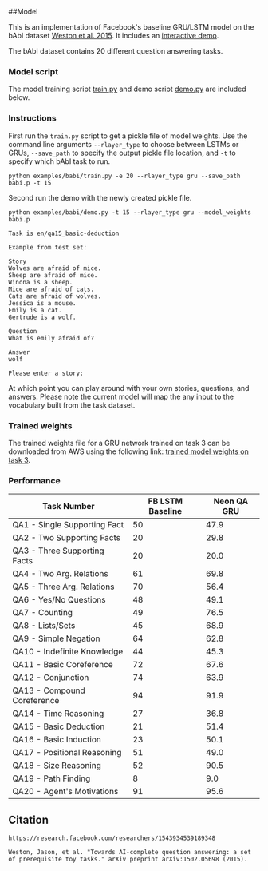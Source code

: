 ##Model

This is an implementation of Facebook's baseline GRU/LSTM model on the bAbI dataset [Weston et al. 2015](https://research.facebook.com/researchers/1543934539189348). It includes an [interactive demo](https://gist.github.com/SNagappan/a7be6ce6e75c36c7406e#file-demo-py).

The bAbI dataset contains 20 different question answering tasks.

### Model script
The model training script [train.py](https://gist.github.com/SNagappan/a7be6ce6e75c36c7406e#file-train-py) and demo script [demo.py](https://gist.github.com/SNagappan/a7be6ce6e75c36c7406e#file-demo-py) are included below.

### Instructions
First run the `train.py` script to get a pickle file of model weights. Use the command line arguments `--rlayer_type` to choose between LSTMs or GRUs, `--save_path` to specify the output pickle file location, and `-t` to specify which bAbI task to run.
```
python examples/babi/train.py -e 20 --rlayer_type gru --save_path babi.p -t 15
```

Second run the demo with the newly created pickle file.
```
python examples/babi/demo.py -t 15 --rlayer_type gru --model_weights babi.p
```
```
Task is en/qa15_basic-deduction

Example from test set:

Story
Wolves are afraid of mice.
Sheep are afraid of mice.
Winona is a sheep.
Mice are afraid of cats.
Cats are afraid of wolves.
Jessica is a mouse.
Emily is a cat.
Gertrude is a wolf.

Question
What is emily afraid of?

Answer
wolf

Please enter a story:
```
At which point you can play around with your own stories, questions, and answers.
Please note the current model will map the any input to the vocabulary built from the task dataset.

### Trained weights
The trained weights file for a GRU network trained on task 3 can be downloaded from AWS using the following link: [trained model weights on task 3](https://s3-us-west-1.amazonaws.com/nervana-modelzoo/bAbI/babi_gru_task3.p).

### Performance
Task Number                  | FB LSTM Baseline | Neon QA GRU
---                          | ---              | ---
QA1 - Single Supporting Fact | 50               |  47.9
QA2 - Two Supporting Facts   | 20               |  29.8
QA3 - Three Supporting Facts | 20               |  20.0
QA4 - Two Arg. Relations     | 61               |  69.8
QA5 - Three Arg. Relations   | 70               |  56.4
QA6 - Yes/No Questions       | 48               |  49.1
QA7 - Counting               | 49               |  76.5
QA8 - Lists/Sets             | 45               |  68.9
QA9 - Simple Negation        | 64               |  62.8
QA10 - Indefinite Knowledge  | 44               |  45.3
QA11 - Basic Coreference     | 72               |  67.6
QA12 - Conjunction           | 74               |  63.9
QA13 - Compound Coreference  | 94               |  91.9
QA14 - Time Reasoning        | 27               |  36.8
QA15 - Basic Deduction       | 21               |  51.4
QA16 - Basic Induction       | 23               |  50.1
QA17 - Positional Reasoning  | 51               |  49.0
QA18 - Size Reasoning        | 52               |  90.5
QA19 - Path Finding          | 8                |   9.0
QA20 - Agent's Motivations   | 91               |  95.6

## Citation
```
https://research.facebook.com/researchers/1543934539189348
```
```
Weston, Jason, et al. "Towards AI-complete question answering: a set of prerequisite toy tasks." arXiv preprint arXiv:1502.05698 (2015).
```
